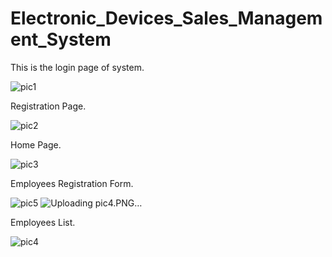 # Electronic_Devices_Sales_Management_System
This is the login page of system.

![pic1](https://user-images.githubusercontent.com/62686803/100535563-bd923d80-3237-11eb-9a8e-8d178d6eeb34.PNG)


Registration Page.

![pic2](https://user-images.githubusercontent.com/62686803/100535895-79546c80-323a-11eb-8204-bab7f14fe634.PNG)


Home Page.

![pic3](https://user-images.githubusercontent.com/62686803/100535921-b456a000-323a-11eb-8a3f-503f894fa353.PNG)


Employees Registration Form.

![pic5](https://user-images.githubusercontent.com/62686803/100536700-f209f780-323f-11eb-8473-e428b0f6af65.PNG)
![Uploading pic4.PNG…]()


Employees List.

![pic4](https://user-images.githubusercontent.com/62686803/100536710-fe8e5000-323f-11eb-926e-a7c1024639b5.PNG)
